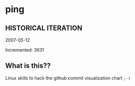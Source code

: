 # ping

## HISTORICAL ITERATION
2007-05-12

Incremented: 3631

## What is this?? 
Linux skills to hack the github commit visualization chart `;-)`
